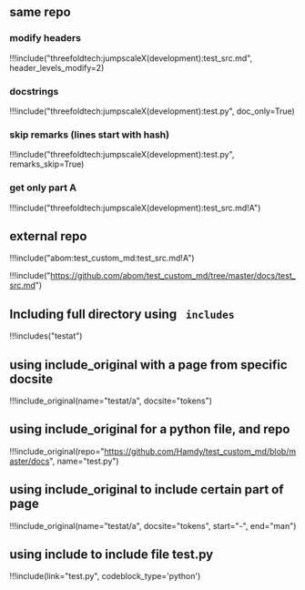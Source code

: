 ## same repo

### modify headers

!!!include("threefoldtech:jumpscaleX(development):test_src.md", header_levels_modify=2)

### docstrings

!!!include("threefoldtech:jumpscaleX(development):test.py", doc_only=True)

### skip remarks (lines start with hash)
!!!include("threefoldtech:jumpscaleX(development):test.py", remarks_skip=True)

### get only part A
!!!include("threefoldtech:jumpscaleX(development):test_src.md!A")


## external repo

!!!include("abom:test_custom_md:test_src.md!A")

!!!include("https://github.com/abom/test_custom_md/tree/master/docs/test_src.md")


## Including full directory using ` includes`

!!!includes("testat")

## using include_original with a page from specific docsite

!!!include_original(name="testat/a", docsite="tokens")

## using include_original for a python file, and repo
!!!include_original(repo="https://github.com/Hamdy/test_custom_md/blob/master/docs", name="test.py")

## using include_original to include certain part of page
!!!include_original(name="testat/a", docsite="tokens", start="-", end="man")

## using include to include file test.py
!!!include(link="test.py", codeblock_type='python')
